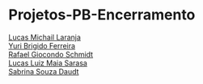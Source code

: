 # Projetos-PB-Encerramento
[Lucas Michail Laranja](https://github.com/LucasLaranja)<br>
[Yuri Brigido Ferreira](https://github.com/yuri-ferreira)<br>
[Rafael Giocondo Schmidt](https://github.com/Rafajos-ll)<br>
[Lucas Luiz Maia Sarasa](https://github.com/lucasarasa)<br>
[Sabrina Souza Daudt](https://github.com/Sabrina-sz)
